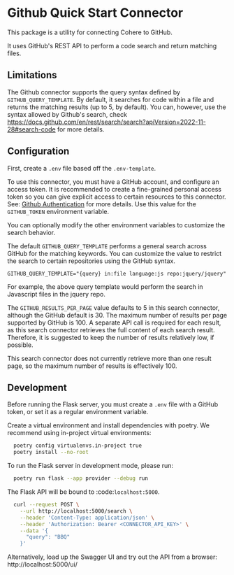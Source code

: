 # Github Quick Start Connector

This package is a utility for connecting Cohere to GitHub.

It uses GitHub's REST API to perform a code search and return matching files.

## Limitations

The Github connector supports the query syntax defined by `GITHUB_QUERY_TEMPLATE`. By default, it searches for code within a file and returns the matching results (up to 5, by default). You can, however, use the syntax allowed by Github's search, check https://docs.github.com/en/rest/search/search?apiVersion=2022-11-28#search-code for more details.

## Configuration

First, create a `.env` file based off the `.env-template`.

To use this connector, you must have a GitHub account, and configure an access token. It is recommended to create a fine-grained personal access token so you can give explicit access to certain resources to this connector. See: [Github Authentication](https://docs.github.com/en/authentication/keeping-your-account-and-data-secure/managing-your-personal-access-tokens) for more details.
Use this value for the `GITHUB_TOKEN` environment variable.

You can optionally modify the other environment variables to customize the search behavior.

The default `GITHUB_QUERY_TEMPLATE` performs a general search across GitHub for the matching keywords. You can
customize the value to restrict the search to certain repositories using the GitHub syntax.

```
GITHUB_QUERY_TEMPLATE="{query} in:file language:js repo:jquery/jquery"
```

For example, the above query template would perform the search in Javascript files in the jquery repo.

The `GITHUB_RESULTS_PER_PAGE` value defaults to 5 in this search connector, although the GitHub default is 30. The
maximum number of results per page supported by GitHub is 100. A separate API call is required for each result,
as this search connector retrieves the full content of each search result. Therefore, it is suggested to keep the number
of results relatively low, if possible.

This search connector does not currently retrieve more than one result page, so the maximum number of results is
effectively 100.

## Development

Before running the Flask server, you must create a `.env` file with a GitHub token, or set it as a regular
environment variable.

Create a virtual environment and install dependencies with poetry. We recommend using in-project virtual environments:

```bash
  poetry config virtualenvs.in-project true
  poetry install --no-root
```

To run the Flask server in development mode, please run:

```bash
  poetry run flask --app provider --debug run
```

The Flask API will be bound to :code:`localhost:5000`.

```bash
  curl --request POST \
    --url http://localhost:5000/search \
    --header 'Content-Type: application/json' \
    --header 'Authorization: Bearer <CONNECTOR_API_KEY>' \
    --data '{
      "query": "BBQ"
    }'
```

Alternatively, load up the Swagger UI and try out the API from a browser: http://localhost:5000/ui/
